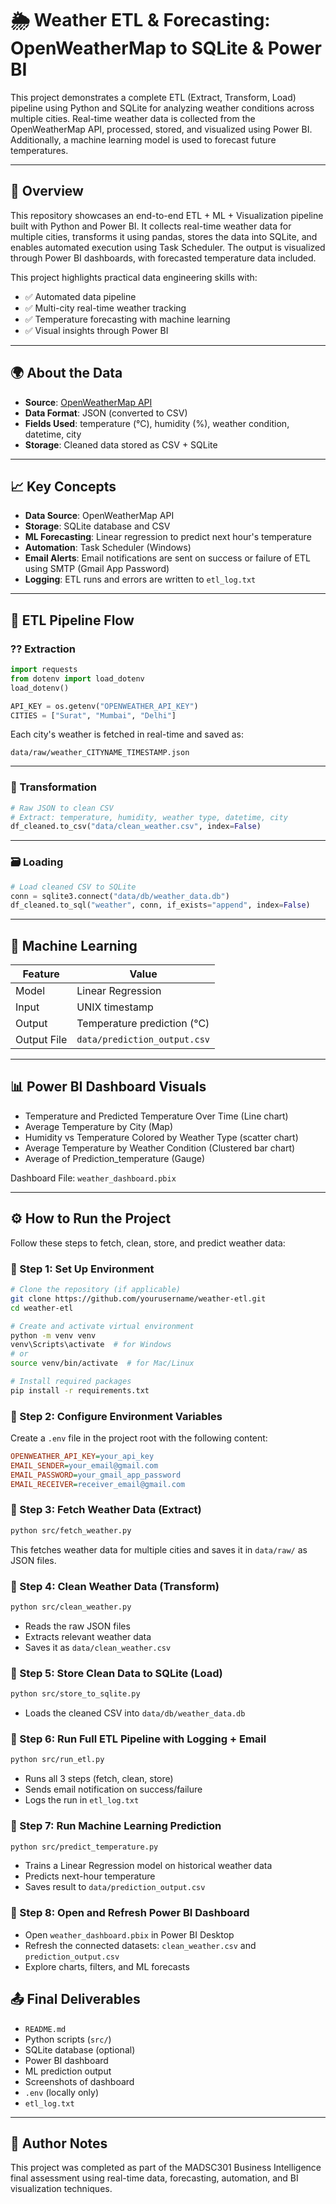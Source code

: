 ﻿
# 🌦️ Weather ETL & Forecasting: OpenWeatherMap to SQLite & Power BI

This project demonstrates a complete ETL (Extract, Transform, Load) pipeline using Python and SQLite for analyzing weather conditions across multiple cities. Real-time weather data is collected from the OpenWeatherMap API, processed, stored, and visualized using Power BI. Additionally, a machine learning model is used to forecast future temperatures.

---

## 📝 Overview

This repository showcases an end-to-end ETL + ML + Visualization pipeline built with Python and Power BI. It collects real-time weather data for multiple cities, transforms it using pandas, stores the data into SQLite, and enables automated execution using Task Scheduler. The output is visualized through Power BI dashboards, with forecasted temperature data included.

This project highlights practical data engineering skills with:

- ✅ Automated data pipeline
- ✅ Multi-city real-time weather tracking
- ✅ Temperature forecasting with machine learning
- ✅ Visual insights through Power BI

---

## 🌍 About the Data

- **Source**: [OpenWeatherMap API](https://openweathermap.org/api)
- **Data Format**: JSON (converted to CSV)
- **Fields Used**: temperature (°C), humidity (%), weather condition, datetime, city
- **Storage**: Cleaned data stored as CSV + SQLite

---

## 📈 Key Concepts

- **Data Source**: OpenWeatherMap API
- **Storage**: SQLite database and CSV
- **ML Forecasting**: Linear regression to predict next hour's temperature
- **Automation**: Task Scheduler (Windows) 
- **Email Alerts**: Email notifications are sent on success or failure of ETL using SMTP (Gmail App Password)  
- **Logging**: ETL runs and errors are written to `etl_log.txt`  

---

## 🔄 ETL Pipeline Flow

### ?? Extraction

```python
import requests
from dotenv import load_dotenv
load_dotenv()

API_KEY = os.getenv("OPENWEATHER_API_KEY")
CITIES = ["Surat", "Mumbai", "Delhi"]
```

Each city's weather is fetched in real-time and saved as:

```
data/raw/weather_CITYNAME_TIMESTAMP.json
```

---

### 🧼 Transformation

```python
# Raw JSON to clean CSV
# Extract: temperature, humidity, weather type, datetime, city
df_cleaned.to_csv("data/clean_weather.csv", index=False)
```

---

### 🗃️ Loading

```python
# Load cleaned CSV to SQLite
conn = sqlite3.connect("data/db/weather_data.db")
df_cleaned.to_sql("weather", conn, if_exists="append", index=False)
```

---

## 🧠 Machine Learning

| Feature         | Value                          |
|----------------|---------------------------------|
| Model           | Linear Regression               |
| Input           | UNIX timestamp                  |
| Output          | Temperature prediction (°C)     |
| Output File     | `data/prediction_output.csv`    |

---

## 📊 Power BI Dashboard Visuals

- Temperature and Predicted Temperature Over Time (Line chart)
- Average Temperature by City (Map)
- Humidity vs Temperature Colored by Weather Type (scatter chart)
- Average Temperature by Weather Condition (Clustered bar chart)
- Average of Prediction_temperature (Gauge)


Dashboard File: `weather_dashboard.pbix`

---

## ⚙️ How to Run the Project

Follow these steps to fetch, clean, store, and predict weather data:

### 🔹 Step 1: Set Up Environment

```bash
# Clone the repository (if applicable)
git clone https://github.com/yourusername/weather-etl.git
cd weather-etl

# Create and activate virtual environment
python -m venv venv
venv\Scripts\activate  # for Windows
# or
source venv/bin/activate  # for Mac/Linux

# Install required packages
pip install -r requirements.txt
```

### 🔹 Step 2: Configure Environment Variables

Create a `.env` file in the project root with the following content:

```ini
OPENWEATHER_API_KEY=your_api_key
EMAIL_SENDER=your_email@gmail.com
EMAIL_PASSWORD=your_gmail_app_password
EMAIL_RECEIVER=receiver_email@gmail.com
```

### 🔹 Step 3: Fetch Weather Data (Extract)

```bash
python src/fetch_weather.py
```

This fetches weather data for multiple cities and saves it in `data/raw/` as JSON files.

### 🔹 Step 4: Clean Weather Data (Transform)

```bash
python src/clean_weather.py
```

- Reads the raw JSON files
- Extracts relevant weather data
- Saves it as `data/clean_weather.csv`

### 🔹 Step 5: Store Clean Data to SQLite (Load)

```bash
python src/store_to_sqlite.py
```

- Loads the cleaned CSV into `data/db/weather_data.db`

### 🔹 Step 6: Run Full ETL Pipeline with Logging + Email

```bash
python src/run_etl.py
```

- Runs all 3 steps (fetch, clean, store)
- Sends email notification on success/failure
- Logs the run in `etl_log.txt`

### 🔹 Step 7: Run Machine Learning Prediction

```bash
python src/predict_temperature.py
```

- Trains a Linear Regression model on historical weather data
- Predicts next-hour temperature
- Saves result to `data/prediction_output.csv`

### 🔹 Step 8: Open and Refresh Power BI Dashboard

- Open `weather_dashboard.pbix` in Power BI Desktop
- Refresh the connected datasets: `clean_weather.csv` and `prediction_output.csv`
- Explore charts, filters, and ML forecasts

## 📤 Final Deliverables

- `README.md`
- Python scripts (`src/`)
- SQLite database (optional)
- Power BI dashboard
- ML prediction output
- Screenshots of dashboard
- `.env` (locally only)
- `etl_log.txt`

---

## 🌟 Author Notes

This project was completed as part of the MADSC301 Business Intelligence final assessment using real-time data, forecasting, automation, and BI visualization techniques.

